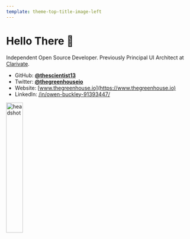 ```yaml
---
template: theme-top-title-image-left
---
```


<style>
  img {
    width: 30%!important;
    bottom: 20%!important;
  }
</style>

# Hello There 👋

Independent Open Source Developer. Previously Principal UI Architect at [Clarivate](https://clarivate.com/).

- GitHub: [**@thescientist13**](https://github.com/thescientist13)
- Twitter: [**@thegreenhouseio**](https://twitter.com/thegreenhouseio)
- Website: [www.thegreenhouse.io](https://www.thegreenhouse.io)
- LinkedIn: [/in/owen-buckley-91393447/](https://www.linkedin.com/in/owen-buckley-91393447/)

![headshot](/assets/headshot-cropped.png)